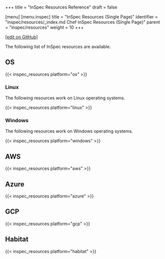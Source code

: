 +++
title = "InSpec Resources Reference"
draft = false

[menu]
  [menu.inspec]
    title = "InSpec Resources (Single Page)"
    identifier = "inspec/resources/_index.md Chef InSpec Resources (Single Page)"
    parent = "inspec/resources"
    weight = 10
+++

[\[edit on GitHub\]](https://github.com/inspec/inspec/blob/master/docs-chef-io/content/inspec/resources/_index.md)

The following list of InSpec resources are available.

## OS

{{< inspec_resources platform="os" >}}

### Linux

The following resources work on Linux operating systems.

{{< inspec_resources platform="linux" >}}

### Windows

The following resources work on Windows operating systems.

{{< inspec_resources platform="windows" >}}

## AWS

{{< inspec_resources platform="aws" >}}

## Azure

{{< inspec_resources platform="azure" >}}

## GCP

{{< inspec_resources platform="gcp" >}}

## Habitat

{{< inspec_resources platform="habitat" >}}
